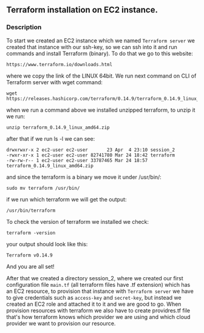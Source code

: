 ## Terraform installation on EC2 instance.

### Description

To start we created an EC2 instance which we named ```Terraform server```  we created that instance with our ssh-key, so we can ssh into it and run commands and install Terraform (binary). To do that we go to this website:

```
https://www.terraform.io/downloads.html
```

where we copy the link of the LINUX 64bit. We run next command on CLI of Terraform server with wget command:
```
wget  https://releases.hashicorp.com/terraform/0.14.9/terraform_0.14.9_linux_amd64.zip
```

when we run a command above we installed unzipped terraform, to unzip it we run:

```
unzip terraform_0.14.9_linux_amd64.zip
```

after that if we run ls -l we can see:

```
drwxrwxr-x 2 ec2-user ec2-user       23 Apr  4 23:10 session_2
-rwxr-xr-x 1 ec2-user ec2-user 82741780 Mar 24 18:42 terraform
-rw-rw-r-- 1 ec2-user ec2-user 33787465 Mar 24 18:57 terraform_0.14.9_linux_amd64.zip
```

and since the terraform is a binary we move it under /usr/bin/:

```
sudo mv terraform /usr/bin/
```

if we run which terraform we will get the output:

```
/usr/bin/terraform
```
To check the version of terraform we installed we check:
```
terraform -version
```
your output should look like this:
 ```
 Terraform v0.14.9
 ```
And you are all set!

After that we created a directory session_2, where we created our first configuration file ```main.tf``` (all terraform files have .tf extension) which has an EC2 resource, to provision that instance with ```Terraform server``` we have to give credentials such as ```access-key``` and ```secret-key```, but instead we created an EC2 role and attached it to it and we are good to go. When provision resources with terraform we also have to create providres.tf file that's how terraform knows which provider we are using and which cloud provider we want to provision our resource.
